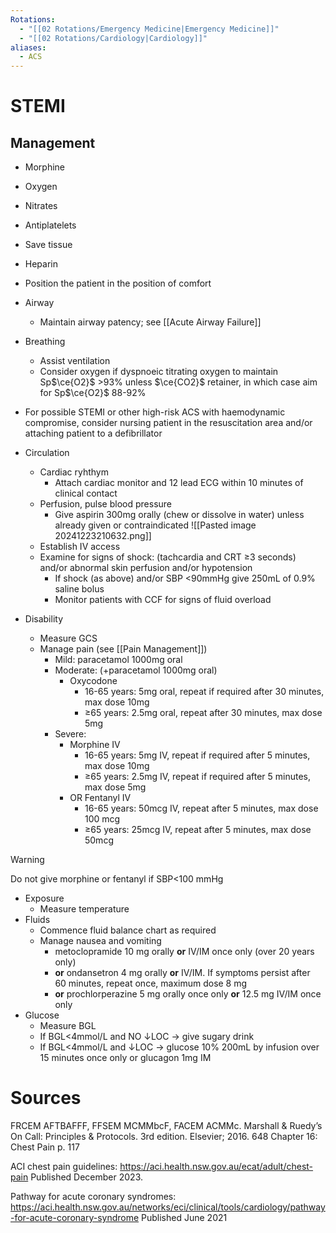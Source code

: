 ```yaml
---
Rotations:
  - "[[02 Rotations/Emergency Medicine|Emergency Medicine]]"
  - "[[02 Rotations/Cardiology|Cardiology]]"
aliases:
  - ACS
---
```

# STEMI
## Management
- Morphine
- Oxygen
- Nitrates
- Antiplatelets
- Save tissue
- Heparin

- Position the patient in the position of comfort
- Airway
	- Maintain airway patency; see [[Acute Airway Failure]]
- Breathing
	- Assist ventilation
	- Consider oxygen if dyspnoeic titrating oxygen to maintain Sp$\ce{O2}$ >93% unless $\ce{CO2}$ retainer, in which case aim for Sp$\ce{O2}$ 88-92%
- For possible STEMI or other high-risk ACS with haemodynamic compromise, consider nursing patient in the resuscitation area and/or attaching patient to a defibrillator
- Circulation
	- Cardiac ryhthym
		- Attach cardiac monitor and 12 lead ECG within 10 minutes of clinical contact
	- Perfusion, pulse blood pressure
		- Give aspirin 300mg orally (chew or dissolve in water) unless already given or contraindicated
		![[Pasted image 20241223210632.png]]
	- Establish IV access
	- Examine for signs of shock: (tachcardia and CRT ≥3 seconds) and/or abnormal skin perfusion and/or hypotension
		- If shock (as above) and/or SBP <90mmHg give 250mL of 0.9% saline bolus
		- Monitor patients with CCF for signs of fluid overload
- Disability
	- Measure GCS
	- Manage pain (see [[Pain Management]])
		- Mild: paracetamol 1000mg oral
		- Moderate: (+paracetamol 1000mg oral)
			- Oxycodone
				- 16-65 years: 5mg oral, repeat if required after 30 minutes, max dose 10mg
				- ≥65 years: 2.5mg oral, repeat after 30 minutes, max dose 5mg
		- Severe:
			- Morphine IV
				- 16-65 years: 5mg IV, repeat if required after 5 minutes, max dose 10mg
				- ≥65 years: 2.5mg IV, repeat if required after 5 minutes, max dose 5mg
			- OR Fentanyl IV
				- 16-65 years: 50mcg IV, repeat after 5 minutes, max dose 100 mcg
				- ≥65 years: 25mcg IV, repeat after 5 minutes, max dose 50mcg

> [!WARNING]
> Do not give morphine or fentanyl if SBP<100 mmHg

- Exposure
	- Measure temperature
- Fluids
	- Commence fluid balance chart as required
	- Manage nausea and vomiting
		- metoclopramide 10 mg orally **or** IV/IM once only (over 20 years only)
		- **or** ondansetron 4 mg orally **or** IV/IM. If symptoms persist after 60 minutes, repeat once, maximum dose 8 mg
		- **or** prochlorperazine 5 mg orally once only **or** 12.5 mg IV/IM once only
- Glucose
	- Measure BGL
	- If BGL<4mmol/L and NO ↓LOC → give sugary drink
	- If BGL<4mmol/L and ↓LOC → glucose 10% 200mL by infusion over 15 minutes once only or glucagon 1mg IM
# Sources
FRCEM AFTBAFFF, FFSEM MCMMbcF, FACEM ACMMc. Marshall & Ruedy’s On Call: Principles & Protocols. 3rd edition. Elsevier; 2016. 648 Chapter 16: Chest Pain p. 117

ACI chest pain guidelines: https://aci.health.nsw.gov.au/ecat/adult/chest-pain Published December 2023.

Pathway for acute coronary syndromes: https://aci.health.nsw.gov.au/networks/eci/clinical/tools/cardiology/pathway-for-acute-coronary-syndrome Published June 2021